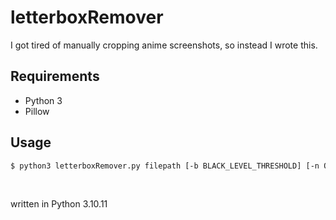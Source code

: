 # letterboxRemover

I got tired of manually cropping anime screenshots, so instead I wrote this.

## Requirements
- Python 3
- Pillow

## Usage

```bash
$ python3 letterboxRemover.py filepath [-b BLACK_LEVEL_THRESHOLD] [-n OUTPUT_FILEPATH]]
```

<br>

written in Python 3.10.11
